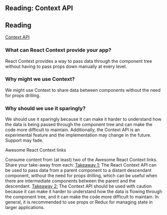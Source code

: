 <!-- @format -->

## Reading: Context API

## Reading

[Context API](https://reactjs.org/docs/context.html)

### What can React Context provide your app?

React Context provides a way to pass data through the component tree without having to pass props down manually at every level.

### Why might we use Context?

We might use Context to share data between components without the need for props drilling.

### Why should we use it sparingly?

We should use it sparingly because it can make it harder to understand how the data is being passed through the component tree and can make the code more difficult to maintain. Additionally, the Context API is an experimental feature and the implementation may change in the future. Support may fade.

Awesome React Context links

Consume content from (at least) two of the Awesome React Context links. Share your take-away from each:
[Takeaway 1:](https://egghead.io/lessons/react-creating-providers-and-consumers-with-the-react-context-api)
The React Context API can be used to pass data from a parent component to a distant descendant component, without the need for props drilling, which can be useful when there are intermediate components between the parent and the descendant.
[Takeaway 2:](https://www.youtube.com/watch?v=XLJN4JfniH4&ab_channel=WesBos)
The Context API should be used with caution because it can make it harder to understand how the data is flowing through the component tree, and it can make the code more difficult to maintain. In general, it is recommended to use props or Redux for managing state in larger applications.
